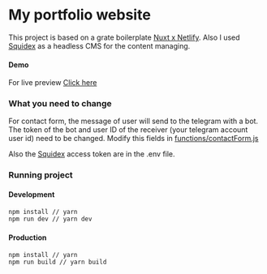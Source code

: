 # My portfolio website

This project is based on a grate boilerplate [Nuxt x Netlify](https://github.com/xdesro/nuxt-netlify-cms-starter). Also I used [Squidex](https://squidex.io) as a headless CMS for the content managing.

#### Demo

For live preview [Click here](http://nariman-work.netlify.com/)

### What you need to change

For contact form, the message of user will send to the telegram with a bot. The token of the bot and user ID of the receiver (your telegram account user id) need to be changed. Modify this fields in [functions/contactForm.js](https://github.com/NarimanMov/nariman.work/blob/master/functions/contactFrom.js)

Also the [Squidex](https://squidex.io) access token are in the .env file.

### Running project

#### Development

```bash
npm install // yarn
npm run dev // yarn dev
```

#### Production

```bash
npm install // yarn
npm run build // yarn build
```
